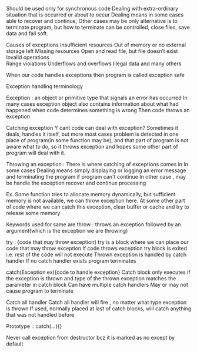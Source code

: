 Should be used only for synchronous code
Dealing with extra-ordinary situation that is occurred or about to occur
Dealing means in some cases able to recover and continue, Other cases may be only alternative is to terminate program, but how to terminate can be controlled, close files, save data and fail soft.




Causes of exceptions
Insufficient resources	Out of memory or no external storage left
Missing resources	Open and read file, but file doesn’t exist
Invalid operations	
Range violations
Underflows and overflows
Illegal data and many others


When our code handles exceptions then program is called exception safe


Exception handling terminology

Exception : an object or primitive type that signals an error has occurred
In many cases exception object also contains information about what had happened when code determines something is wrong
Then code throws an exception

Catching exception
Y cant code can deal with exception?
Sometimes it deals, handles it itself, but more most cases problem is detected in one place of program(in some function may be), and that part of program is not aware what to do, so it throws exception and hopes some other part of program will deal with it.


Throwing an exception : 
There is where catching of exceptions comes in
In some cases Dealing means simply displaying or logging an error message and terminating the program if program can't continue
In other case , may be handle the exception recover and continue processing

Ex.
Some function tries to allocate memory dynamically, but sufficient memory is not available, we can throw exception here.
At some other part of code where we can catch this exception, clear buffer or cache and try to release some memory


Keywords used for same are
throw  : throws an exception followed by an argument(which is the exception we are throwing)

try  :   {code that may throw exception}
try is a block where we can place our code that may throw exception
If code throws exception try block is exited i.e. rest of the code will not execute
Thrown exception is handled by catch handler
If no catch handler exists program terminates


catch(Exception ex){code to handle exception}
Catch block only executes if the exception is thrown and type of the thrown exception matches the parameter in catch block
Can have multiple catch handlers
May or may not cause program to terminate


Catch all handler
Catch all handler will fire , no matter what type exception is thrown
If used, normally placed at last of catch blocks, will catch anything that was not handled before

Prototype  :: catch(…){}


Never call exception from destructor bcz it is marked as no except by default
